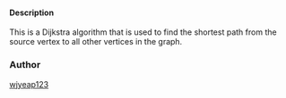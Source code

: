 #### Description
This is a Dijkstra algorithm that is used to find the shortest path from the source vertex to all other vertices in the graph.

### Author
[wjyeap123](https://github.com/wjyeap123/)

